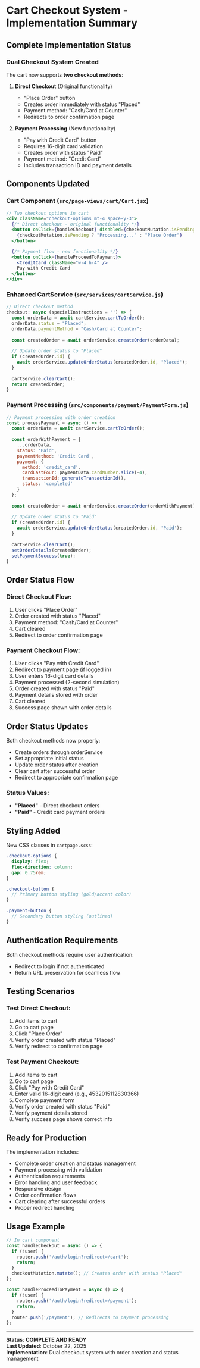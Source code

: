 # Cart Checkout System - Implementation Summary

## **Complete Implementation Status**

### **Dual Checkout System Created**

The cart now supports **two checkout methods**:

1. **Direct Checkout** (Original functionality)
   - "Place Order" button
   - Creates order immediately with status "Placed"
   - Payment method: "Cash/Card at Counter"
   - Redirects to order confirmation page

2. **Payment Processing** (New functionality)
   - "Pay with Credit Card" button
   - Requires 16-digit card validation
   - Creates order with status "Paid"
   - Payment method: "Credit Card"
   - Includes transaction ID and payment details

## **Components Updated**

### Cart Component (`src/page-views/cart/Cart.jsx`)
```jsx
// Two checkout options in cart
<div className="checkout-options mt-4 space-y-3">
  {/* Direct checkout - original functionality */}
  <button onClick={handleCheckout} disabled={checkoutMutation.isPending}>
    {checkoutMutation.isPending ? "Processing..." : "Place Order"}
  </button>

  {/* Payment flow - new functionality */}
  <button onClick={handleProceedToPayment}>
    <CreditCard className="w-4 h-4" />
    Pay with Credit Card
  </button>
</div>
```

### Enhanced CartService (`src/services/cartService.js`)
```javascript
// Direct checkout method
checkout: async (specialInstructions = '') => {
  const orderData = await cartService.cartToOrder();
  orderData.status = "Placed";
  orderData.paymentMethod = "Cash/Card at Counter";
  
  const createdOrder = await orderService.createOrder(orderData);
  
  // Update order status to "Placed"
  if (createdOrder.id) {
    await orderService.updateOrderStatus(createdOrder.id, 'Placed');
  }
  
  cartService.clearCart();
  return createdOrder;
}
```

### Payment Processing (`src/components/payment/PaymentForm.js`)
```javascript
// Payment processing with order creation
const processPayment = async () => {
  const orderData = await cartService.cartToOrder();
  
  const orderWithPayment = {
    ...orderData,
    status: 'Paid',
    paymentMethod: 'Credit Card',
    payment: {
      method: 'credit_card',
      cardLastFour: paymentData.cardNumber.slice(-4),
      transactionId: generateTransactionId(),
      status: 'completed'
    }
  };
  
  const createdOrder = await orderService.createOrder(orderWithPayment);
  
  // Update order status to "Paid"
  if (createdOrder.id) {
    await orderService.updateOrderStatus(createdOrder.id, 'Paid');
  }
  
  cartService.clearCart();
  setOrderDetails(createdOrder);
  setPaymentSuccess(true);
}
```

## **Order Status Flow**

### Direct Checkout Flow:
1. User clicks "Place Order"
2. Order created with status "Placed"
3. Payment method: "Cash/Card at Counter"
4. Cart cleared
5. Redirect to order confirmation page

### Payment Checkout Flow:
1. User clicks "Pay with Credit Card"
2. Redirect to payment page (if logged in)
3. User enters 16-digit card details
4. Payment processed (2-second simulation)
5. Order created with status "Paid"
6. Payment details stored with order
7. Cart cleared
8. Success page shown with order details

## **Order Status Updates**

Both checkout methods now properly:
- Create orders through orderService
- Set appropriate initial status
- Update order status after creation
- Clear cart after successful order
- Redirect to appropriate confirmation page

### Status Values:
- **"Placed"** - Direct checkout orders
- **"Paid"** - Credit card payment orders

## **Styling Added**

New CSS classes in `cartpage.scss`:
```scss
.checkout-options {
  display: flex;
  flex-direction: column;
  gap: 0.75rem;
}

.checkout-button {
  // Primary button styling (gold/accent color)
}

.payment-button {
  // Secondary button styling (outlined)
}
```

## **Authentication Requirements**

Both checkout methods require user authentication:
- Redirect to login if not authenticated
- Return URL preservation for seamless flow

## **Testing Scenarios**

### Test Direct Checkout:
1. Add items to cart
2. Go to cart page
3. Click "Place Order"
4. Verify order created with status "Placed"
5. Verify redirect to confirmation page

### Test Payment Checkout:
1. Add items to cart
2. Go to cart page
3. Click "Pay with Credit Card"
4. Enter valid 16-digit card (e.g., 4532015112830366)
5. Complete payment form
6. Verify order created with status "Paid"
7. Verify payment details stored
8. Verify success page shows correct info

## **Ready for Production**

The implementation includes:
- Complete order creation and status management
- Payment processing with validation
- Authentication requirements
- Error handling and user feedback
- Responsive design
- Order confirmation flows
- Cart clearing after successful orders
- Proper redirect handling

## **Usage Example**

```javascript
// In cart component
const handleCheckout = async () => {
  if (!user) {
    router.push('/auth/login?redirect=/cart');
    return;
  }
  checkoutMutation.mutate(); // Creates order with status "Placed"
};

const handleProceedToPayment = async () => {
  if (!user) {
    router.push('/auth/login?redirect=/payment');
    return;
  }
  router.push('/payment'); // Redirects to payment processing
};
```

---

**Status**: **COMPLETE AND READY**  
**Last Updated**: October 22, 2025  
**Implementation**: Dual checkout system with order creation and status management